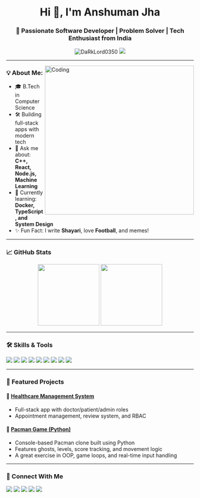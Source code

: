 <h1 align="center">Hi 👋, I'm Anshuman Jha</h1>
<h3 align="center">🚀 Passionate Software Developer | Problem Solver | Tech Enthusiast from India</h3>

<p align="center">
  <img src="https://komarev.com/ghpvc/?username=DaRkLord0350&label=Profile%20views&color=0e75b6&style=flat" alt="DaRkLord0350" />
  <img src="https://img.shields.io/github/followers/DaRkLord0350?label=Follow&style=social" />
</p>

---

<img align="right" alt="Coding" width="400" src="https://cdn.dribbble.com/users/1059583/screenshots/4171367/coding-freak.gif" />

### 💡 About Me:
- 🎓 B.Tech in Computer Science  
- 🛠️ Building full-stack apps with modern tech  
- 💬 Ask me about: **C++, React, Node.js, Machine Learning**  
- 🌱 Currently learning: **Docker, TypeScript, and System Design**  
- ✨ Fun Fact: I write **Shayari**, love **Football**, and memes!

---

### 📈 GitHub Stats
<p align="center">
  <img src="https://github-readme-stats.vercel.app/api?username=DaRkLord0350&show_icons=true&theme=radical" height="165" />
  <img src="https://github-readme-stats.vercel.app/api/top-langs/?username=DaRkLord0350&layout=compact&theme=radical" height="165"/>
</p>

---

### 🛠️ Skills & Tools
<p>
  <img src="https://img.shields.io/badge/C++-00599C?style=flat&logo=cplusplus&logoColor=white" />
  <img src="https://img.shields.io/badge/JavaScript-F7DF1E?style=flat&logo=javascript&logoColor=black" />
  <img src="https://img.shields.io/badge/React-20232A?style=flat&logo=react&logoColor=61DAFB" />
  <img src="https://img.shields.io/badge/Next.js-000?style=flat&logo=nextdotjs&logoColor=white" />
  <img src="https://img.shields.io/badge/Node.js-339933?style=flat&logo=nodedotjs&logoColor=white" />
  <img src="https://img.shields.io/badge/PostgreSQL-316192?style=flat&logo=postgresql&logoColor=white" />
  <img src="https://img.shields.io/badge/Prisma-2D3748?style=flat&logo=prisma&logoColor=white" />
  <img src="https://img.shields.io/badge/TailwindCSS-06B6D4?style=flat&logo=tailwindcss&logoColor=white" />
  <img src="https://img.shields.io/badge/Git-F05032?style=flat&logo=git&logoColor=white" />
</p>

---

### 📂 Featured Projects
#### 🔹 [Healthcare Management System](https://github.com/DaRkLord0350/healthcare)
- Full-stack app with doctor/patient/admin roles
- Appointment management, review system, and RBAC

#### 🔹 [Pacman Game (Python)](https://github.com/DaRkLord0350/Pacman---Game-main)
- Console-based Pacman clone built using Python  
- Features ghosts, levels, score tracking, and movement logic  
- A great exercise in OOP, game loops, and real-time input handling

---

### 🔗 Connect With Me
<p>
  <a href="https://linkedin.com/in/anshuman-jha"><img src="https://img.shields.io/badge/LinkedIn-blue?logo=linkedin&style=for-the-badge"/></a>
  <a href="https://twitter.com/darklord0350"><img src="https://img.shields.io/badge/Twitter-black?logo=twitter&style=for-the-badge"/></a>
  <a href="mailto:anshuman.jha2025@gmail.com"><img src="https://img.shields.io/badge/Gmail-red?logo=gmail&style=for-the-badge"/></a>
  <a href="https://leetcode.com/anshuman.jha2025"><img src="https://img.shields.io/badge/LeetCode-FFA116?style=for-the-badge&logo=leetcode&logoColor=black" /></a>
  <a href="https://www.hackerrank.com/anshumanjha0350"><img src="https://img.shields.io/badge/HackerRank-2EC866?style=for-the-badge&logo=HackerRank&logoColor=white"/></a>
</p>


